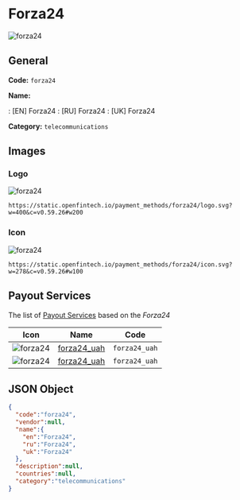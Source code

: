 
# Forza24 
![forza24](https://static.openfintech.io/payment_methods/forza24/logo.svg?w=400&c=v0.59.26#w200)  

## General 
**Code:** `forza24` 
 
**Name:** 
 
:	[EN] Forza24 
:	[RU] Forza24 
:	[UK] Forza24 
 
**Category:** `telecommunications` 
 

## Images 

### Logo 
![forza24](https://static.openfintech.io/payment_methods/forza24/logo.svg?w=400&c=v0.59.26#w200)  

```
https://static.openfintech.io/payment_methods/forza24/logo.svg?w=400&c=v0.59.26#w200
```  

### Icon 
![forza24](https://static.openfintech.io/payment_methods/forza24/icon.svg?w=278&c=v0.59.26#w100)  

```
https://static.openfintech.io/payment_methods/forza24/icon.svg?w=278&c=v0.59.26#w100
```  

## Payout Services 
 
The list of [Payout Services](/payout-services/) based on the _Forza24_ 

|Icon|Name|Code| 
|:---:|:---:|:---:| 
|![forza24](https://static.openfintech.io/payout_methods/forza24/icon.png?w=278&c=v0.59.26#w40) |[forza24_uah](/payout-services/forza24_uah/)|`forza24_uah`| 
|![forza24](https://static.openfintech.io/payout_methods/forza24/icon.png?w=278&c=v0.59.26#w40) |[forza24_uah](/payout-services/forza24_uah/)|`forza24_uah`| 
 

## JSON Object 

```json
{
  "code":"forza24",
  "vendor":null,
  "name":{
    "en":"Forza24",
    "ru":"Forza24",
    "uk":"Forza24"
  },
  "description":null,
  "countries":null,
  "category":"telecommunications"
}
```  
